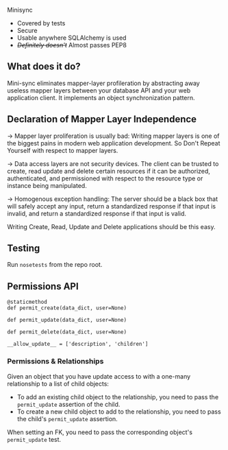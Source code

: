 Minisync

* Covered by tests
* Secure
* Usable anywhere SQLAlchemy is used
* ~~*Definitely doesn't*~~ Almost passes PEP8

## What does it do?

Mini-sync eliminates mapper-layer profileration by abstracting away useless mapper layers between your database API and your web application client. 
It implements an object synchronization pattern.

## Declaration of Mapper Layer Independence

-> Mapper layer proliferation is usually bad: Writing mapper layers is one of the biggest pains in modern web application development. So Don't Repeat Yourself with respect to mapper layers.

-> Data access layers are not security devices. The client can be trusted to create, read update and delete certain resources if it can be authorized, authenticated, and permissioned with respect to the resource type or instance being manipulated.

-> Homogenous exception handling: The server should be a black box that will safely accept any input, return a standardized response if that input is invalid, and return a standardized response if that input is valid.

Writing Create, Read, Update and Delete applications should be this easy.

## Testing

Run `nosetests` from the repo root.

## Permissions API

```
@staticmethod
def permit_create(data_dict, user=None)

def permit_update(data_dict, user=None)

def permit_delete(data_dict, user=None)

__allow_update__ = ['description', 'children']
```

### Permissions & Relationships

Given an object that you have update access to with a one-many relationship to a list of child objects:

* To add an existing child object to the relationship, you need to pass the `permit_update` assertion of the child.
* To create a new child object to add to the relationship, you need to pass the child's `permit_update` assertion.

When setting an FK, you need to pass the corresponding object's `permit_update` test.
